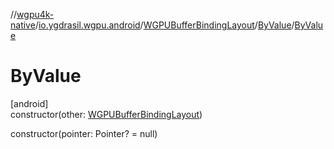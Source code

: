 //[wgpu4k-native](../../../../index.md)/[io.ygdrasil.wgpu.android](../../index.md)/[WGPUBufferBindingLayout](../index.md)/[ByValue](index.md)/[ByValue](-by-value.md)

# ByValue

[android]\
constructor(other: [WGPUBufferBindingLayout](../index.md))

constructor(pointer: Pointer? = null)